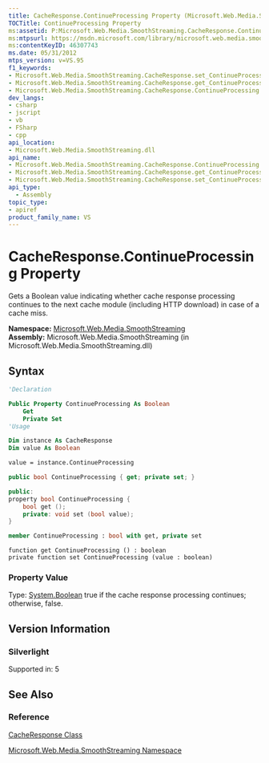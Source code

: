 ```yaml
---
title: CacheResponse.ContinueProcessing Property (Microsoft.Web.Media.SmoothStreaming)
TOCTitle: ContinueProcessing Property
ms:assetid: P:Microsoft.Web.Media.SmoothStreaming.CacheResponse.ContinueProcessing
ms:mtpsurl: https://msdn.microsoft.com/library/microsoft.web.media.smoothstreaming.cacheresponse.continueprocessing(v=VS.95)
ms:contentKeyID: 46307743
ms.date: 05/31/2012
mtps_version: v=VS.95
f1_keywords:
- Microsoft.Web.Media.SmoothStreaming.CacheResponse.set_ContinueProcessing
- Microsoft.Web.Media.SmoothStreaming.CacheResponse.get_ContinueProcessing
- Microsoft.Web.Media.SmoothStreaming.CacheResponse.ContinueProcessing
dev_langs:
- csharp
- jscript
- vb
- FSharp
- cpp
api_location:
- Microsoft.Web.Media.SmoothStreaming.dll
api_name:
- Microsoft.Web.Media.SmoothStreaming.CacheResponse.ContinueProcessing
- Microsoft.Web.Media.SmoothStreaming.CacheResponse.get_ContinueProcessing
- Microsoft.Web.Media.SmoothStreaming.CacheResponse.set_ContinueProcessing
api_type:
  - Assembly
topic_type:
- apiref
product_family_name: VS
---
```


# CacheResponse.ContinueProcessing Property

Gets a Boolean value indicating whether cache response processing continues to the next cache module (including HTTP download) in case of a cache miss.

**Namespace:**  [Microsoft.Web.Media.SmoothStreaming](microsoft-web-media-smoothstreaming-namespace_1.md)  
**Assembly:**  Microsoft.Web.Media.SmoothStreaming (in Microsoft.Web.Media.SmoothStreaming.dll)

## Syntax

```vb
'Declaration

Public Property ContinueProcessing As Boolean
    Get
    Private Set
'Usage

Dim instance As CacheResponse
Dim value As Boolean

value = instance.ContinueProcessing
```

```csharp
public bool ContinueProcessing { get; private set; }
```

```cpp
public:
property bool ContinueProcessing {
    bool get ();
    private: void set (bool value);
}
```

``` fsharp
member ContinueProcessing : bool with get, private set
```

```jscript
function get ContinueProcessing () : boolean
private function set ContinueProcessing (value : boolean)
```

### Property Value

Type: [System.Boolean](https://msdn.microsoft.com/library/a28wyd50\(v=vs.95\))  
true if the cache response processing continues; otherwise, false.

## Version Information

### Silverlight

Supported in: 5  

## See Also

### Reference

[CacheResponse Class](cacheresponse-class-microsoft-web-media-smoothstreaming_1.md)

[Microsoft.Web.Media.SmoothStreaming Namespace](microsoft-web-media-smoothstreaming-namespace_1.md)
